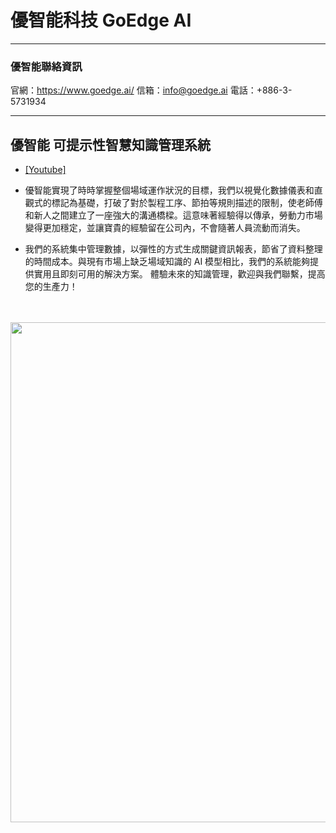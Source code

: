 # 優智能科技 GoEdge AI

---
### 優智能聯絡資訊 
官網：https://www.goedge.ai/
信箱：info@goedge.ai
電話：+886-3-5731934


---
## 優智能 可提示性智慧知識管理系統 
* [[Youtube]](https://www.youtube.com/watch?v=k2uNs0cR_lA)

* 優智能實現了時時掌握整個場域運作狀況的目標，我們以視覺化數據儀表和直觀式的標記為基礎，打破了對於製程工序、節拍等規則描述的限制，使老師傅和新人之間建立了一座強大的溝通橋樑。這意味著經驗得以傳承，勞動力市場變得更加穩定，並讓寶貴的經驗留在公司內，不會隨著人員流動而消失。
* 我們的系統集中管理數據，以彈性的方式生成關鍵資訊報表，節省了資料整理的時間成本。與現有市場上缺乏場域知識的 AI 模型相比，我們的系統能夠提供實用且即刻可用的解決方案。
體驗未來的知識管理，歡迎與我們聯繫，提高您的生產力！

<br/><br/>
<img src="https://github.com/user-attachments/assets/d3191b78-7f91-4d33-9f11-f86a368e91dd" width=800>
<br/><br/>

